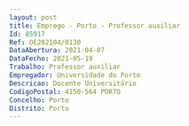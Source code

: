 ```yaml
--- 
layout: post
title: Emprego - Porto - Professor auxiliar
Id: 85917
Ref: OE202104/0130
DataAbertura: 2021-04-07
DataFecho: 2021-05-19
Trabalho: Professor auxiliar
Empregador: Universidade do Porto
Descricao: Docente Universitário
CodigoPostal: 4150-564 PORTO
Concelho: Porto
Distrito: Porto
--- 
```

